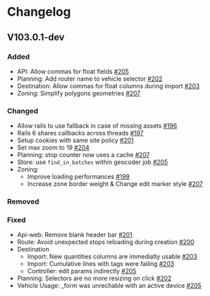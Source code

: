 # Changelog

## V103.0.1-dev
  ### Added
  - API: Allow commas for float fields [#205](https://github.com/cartoway/planner-web/pull/205)
  - Planning: Add router name to vehicle selector [#202](https://github.com/cartoway/planner-web/pull/202)
  - Destination: Allow commas for float columns during import [#203](https://github.com/cartoway/planner-web/pull/203)
  - Zoning: Simplify polygons geometries [#207](https://github.com/cartoway/planner-web/pull/207)

  ### Changed
  - Allow rails to use fallback in case of missing assets [#196](https://github.com/cartoway/planner-web/pull/196)
  - Rails 6 shares callbacks across threads [#197](https://github.com/cartoway/planner-web/pull/197)
  - Setup cookies with same site policy [#201](https://github.com/cartoway/planner-web/pull/201)
  - Set max zoom to 19 [#204](https://github.com/cartoway/planner-web/pull/204)
  - Planning: stop counter now uses a cache [#207](https://github.com/cartoway/planner-web/pull/207)
  - Store: use `find_in_batches` within geocoder job [#205](https://github.com/cartoway/planner-web/pull/205)
  - Zoning:
    - Improve loading performances [#199](https://github.com/cartoway/planner-web/pull/199)
    - Increase zone border weight & Change edit marker style [#207](https://github.com/cartoway/planner-web/pull/207)

  ### Removed

  ### Fixed
  - Api-web:  Remove blank header bar [#201](https://github.com/cartoway/planner-web/pull/201)
  - Route: Avoid unexpected stops reloading during creation [#200](https://github.com/cartoway/planner-web/pull/200)
  - Destination
    - Import: New quantities columns are immediatly usable [#203](https://github.com/cartoway/planner-web/pull/203)
    - Import: Cumulative lines with tags were failing [#203](https://github.com/cartoway/planner-web/pull/203)
    - Controller: edit params indirectly [#205](https://github.com/cartoway/planner-web/pull/205)
  - Planning: Selectors are no more resizing on click [#202](https://github.com/cartoway/planner-web/pull/202)
  - Vehicle Usage: _form was unrechable with an active device [#205](https://github.com/cartoway/planner-web/pull/205)


